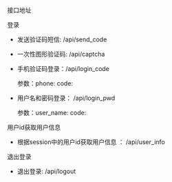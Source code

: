 接口地址

  登录
- 发送验证码短信: /api/send_code
- 一次性图形验证码: /api/captcha
- 手机验证码登录：/api/login_code

    参数：phone:
          code: 
- 用户名和密码登录： /api/login_pwd
    
     参数：user_name:
          code:

用户id获取用户信息

- 根据session中的用户id获取用户信息 ： /api/user_info

退出登录
  - 退出登录: /api/logout